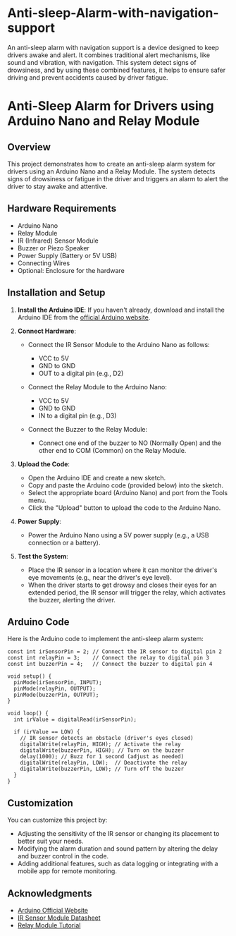 # Anti-sleep-Alarm-with-navigation-support
An anti-sleep alarm with navigation support is a device designed to keep drivers awake and alert. It combines traditional alert mechanisms, like sound and vibration, with navigation. This system  detect signs of drowsiness, and  by using these combined features, it helps to ensure safer driving and prevent accidents caused by driver fatigue.
# Anti-Sleep Alarm for Drivers using Arduino Nano and Relay Module

## Overview

This project demonstrates how to create an anti-sleep alarm system for drivers using an Arduino Nano and a Relay Module. The system detects signs of drowsiness or fatigue in the driver and triggers an alarm to alert the driver to stay awake and attentive.

## Hardware Requirements

- Arduino Nano
- Relay Module
- IR (Infrared) Sensor Module
- Buzzer or Piezo Speaker
- Power Supply (Battery or 5V USB)
- Connecting Wires
- Optional: Enclosure for the hardware

## Installation and Setup

1. **Install the Arduino IDE**: If you haven't already, download and install the Arduino IDE from the [official Arduino website](https://www.arduino.cc/en/software).

2. **Connect Hardware**:

    - Connect the IR Sensor Module to the Arduino Nano as follows:
        - VCC to 5V
        - GND to GND
        - OUT to a digital pin (e.g., D2)

    - Connect the Relay Module to the Arduino Nano:
        - VCC to 5V
        - GND to GND
        - IN to a digital pin (e.g., D3)

    - Connect the Buzzer to the Relay Module:
        - Connect one end of the buzzer to NO (Normally Open) and the other end to COM (Common) on the Relay Module.

3. **Upload the Code**:

    - Open the Arduino IDE and create a new sketch.
    - Copy and paste the Arduino code (provided below) into the sketch.
    - Select the appropriate board (Arduino Nano) and port from the Tools menu.
    - Click the "Upload" button to upload the code to the Arduino Nano.

4. **Power Supply**:

    - Power the Arduino Nano using a 5V power supply (e.g., a USB connection or a battery).

5. **Test the System**:

    - Place the IR sensor in a location where it can monitor the driver's eye movements (e.g., near the driver's eye level).
    - When the driver starts to get drowsy and closes their eyes for an extended period, the IR sensor will trigger the relay, which activates the buzzer, alerting the driver.

## Arduino Code

Here is the Arduino code to implement the anti-sleep alarm system:

```arduino
const int irSensorPin = 2; // Connect the IR sensor to digital pin 2
const int relayPin = 3;    // Connect the relay to digital pin 3
const int buzzerPin = 4;   // Connect the buzzer to digital pin 4

void setup() {
  pinMode(irSensorPin, INPUT);
  pinMode(relayPin, OUTPUT);
  pinMode(buzzerPin, OUTPUT);
}

void loop() {
  int irValue = digitalRead(irSensorPin);
  
  if (irValue == LOW) {
    // IR sensor detects an obstacle (driver's eyes closed)
    digitalWrite(relayPin, HIGH); // Activate the relay
    digitalWrite(buzzerPin, HIGH); // Turn on the buzzer
    delay(1000); // Buzz for 1 second (adjust as needed)
    digitalWrite(relayPin, LOW);  // Deactivate the relay
    digitalWrite(buzzerPin, LOW); // Turn off the buzzer
  }
}
```

## Customization

You can customize this project by:

- Adjusting the sensitivity of the IR sensor or changing its placement to better suit your needs.
- Modifying the alarm duration and sound pattern by altering the delay and buzzer control in the code.
- Adding additional features, such as data logging or integrating with a mobile app for remote monitoring.


## Acknowledgments

- [Arduino Official Website](https://www.arduino.cc/)
- [IR Sensor Module Datasheet](https://components101.com/ir-sensor-module-working-pinout-datasheet)
- [Relay Module Tutorial](https://lastminuteengineers.com/arduino-relay-control-tutorial/)
